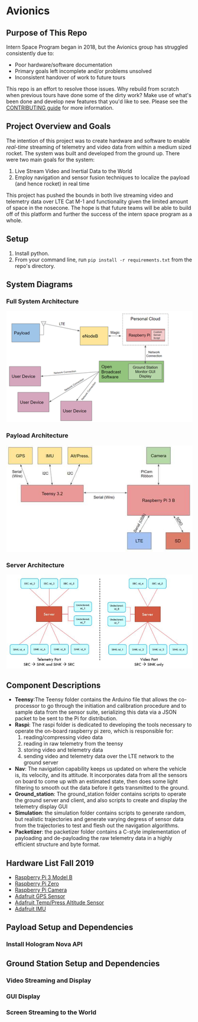 # Avionics
## Purpose of This Repo
Intern Space Program began in 2018, but the Avionics group has struggled consistently due to:
* Poor hardware/software documentation
* Primary goals left incomplete and/or problems unsolved
* Inconsistent handover of work to future tours

This repo is an effort to resolve those issues. Why rebuild from scratch when previous tours have done some of the dirty work? Make use of what's been done and develop new features that you'd like to see. Please see the [CONTRIBUTING guide](https://github.com/intern-space-program/avionics/blob/master/CONTRIBUTING.md) for more information.

## Project Overview and Goals
The intention of this project was to create hardware and software to enable *real-time* streaming of telemetry and video data from within a medium sized rocket. The system was built and developed from the ground up. 
There were two main goals for the system:
1. Live Stream Video and Inertial Data to the World
2. Employ navigation and sensor fusion techniques to localize the payload (and hence rocket) in real time

This project has pushed the bounds in both live streaming video and telemetry data over LTE Cat M-1 and functionality given the limited amount of space in the nosecone. The hope is that future teams will be able to build off of this platform and further the success of the intern space program as a whole.

## Setup
1. Install python.
2. From your command line, run `pip install -r requirements.txt` from the repo's directory.

## System Diagrams
### Full System Architecture

![full system](img/system_diagram.png)

### Payload Architecture

![payload](img/payload_diagram.jpg)

### Server Architecture

![payload](img/server_diagram.jpg)

## Component Descriptions
- **Teensy**:The Teensy folder contains the Arduino file that allows the co-processor to go through the initiation and calibration procedure and to  sample data from the sensor suite, serializing this data via a JSON packet to be sent to the Pi for distribution.
- **Raspi**: The raspi folder is dedicated to developing the tools necessary to operate the on-board raspberry pi zero, which is responsible for: 
  1. reading/compressing video data
  2. reading in raw telemetry from the teensy
  3. storing video and telemetry data
  4. sending video and telemetry data over the LTE network to the ground server
- **Nav**: The navigation capability keeps us updated on where the vehicle is, its velocity, and its attitude. It incorporates data from all the sensors on board to come up with an estimated state, then does some light filtering to smooth out the data before it gets transmitted to the ground.
- **Ground_station**: The ground_station folder contains scripts to operate the ground server and client, and also scripts to create and display the telemetry display GUI
- **Simulation**: the simulation folder contains scripts to generate random, but realistic trajectories and generate varying degress of sensor data from the trajectories to test and flesh out the navigation algorithms. 
- **Packetizer**: the packetizer folder contains a C-style implementation of payloading and de-payloading the raw telemetry data in a highly efficient structure and byte format. 

## Hardware List Fall 2019
- [Raspberry Pi 3 Model B](https://www.adafruit.com/product/3775?src=raspberrypi)
- [Raspberry Pi Zero](https://www.adafruit.com/product/3708)
- [Raspberry Pi Camera](https://www.amazon.com/Raspberry-Pi-Camera-Module-Megapixel/dp/B01ER2SKFS)
- [Adafruit GPS Sensor](https://www.adafruit.com/product/746)
- [Adafruit Temp/Press Altitude Sensor](https://www.adafruit.com/product/2651)
- [Adafruit IMU](https://learn.adafruit.com/adafruit-bno055-absolute-orientation-sensor/overview)

## Payload Setup and Dependencies
### Install Hologram Nova API
## Ground Station Setup and Dependencies
### Video Streaming and Display
### GUI Display
### Screen Streaming to the World
